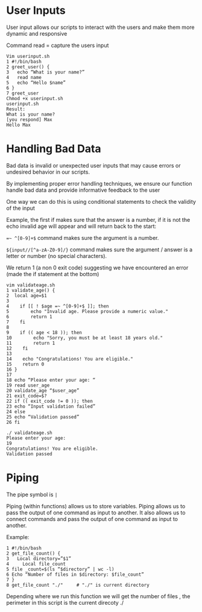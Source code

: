 # User Inputs

User input allows our scripts to interact with the users and make them more dynamic and responsive

Command read = capture the users input 

```
Vim userinput.sh
1 #!/bin/bash
2 greet_user() {
3 	echo “What is your name?”
4	read name
5	echo “Hello $name”
6 }
7 greet_user
Chmod +x userinput.sh
userinput.sh
Result:
What is your name?
[you respond] Max
Hello Max
```

# Handling Bad Data

Bad data is invalid or unexpected user inputs that may cause errors or undesired behavior in our scripts.

By implementing proper error handling techniques, we ensure our function handle bad data and provide informative feedback to the user


One way we can do this is using conditional statements to check the validity of the input 

Example, the first if makes sure that the answer is a number, if it is not the echo invalid age will appear and will return back to the start:

`=~ ^[0-9]+$` command makes sure the argument is a number.

`${input//[^a-zA-Z0-9]/}` command makes sure the argument / answer is a letter or number (no special characters).

We return 1 (a non 0 exit code) suggesting we have encountered an error (made the if statement at the bottom)

```
vim validateage.sh
1 validate_age() {
2  local age=$1
3
4    if [[ ! $age =~ ^[0-9]+$ ]]; then
5        echo "Invalid age. Please provide a numeric value."
6        return 1
7    fi
8
9    if (( age < 18 )); then
10        echo "Sorry, you must be at least 18 years old."
11        return 1
12    fi
13
14    echo "Congratulations! You are eligible."
15    return 0
16 }
17
18 echo “Please enter your age: “
19 read user_age
20 validate_age “$user_age”
21 exit_code=$?
22 if (( exit_code != 0 )); then
23 echo “Input validation failed”
24 else
25 echo “Validation passed”
26 fi

./ validateage.sh
Please enter your age:
19
Congratulations! You are eligible.
Validation passed
```

# Piping

The pipe symbol is `|` 

Piping (within functions) allows us to store variables. Piping allows us to pass the output of one command as input to another. It also allows us to connect commands and pass the output of one command as input to another. 

Example:

```
1 #!/bin/bash
2 get_file_count() {
3 	Local directory=”$1”
4	  Local file_count
5 file _count=$(ls “$directory” | wc -l)
6 Echo “Number of files in $directory: $file_count”
7 }
8 get_file_count "./"     # "./" is current directory
```
Depending where we run this function we will get the number of files , the perimeter in this script is the current direcoty ./

